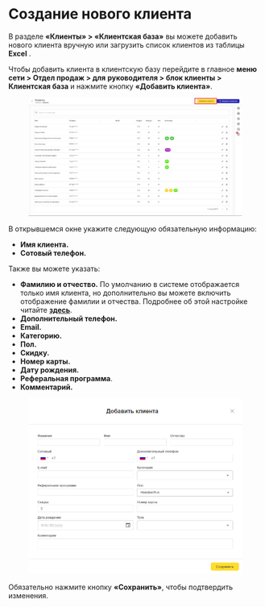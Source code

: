 # Создание нового клиента

В разделе **«Клиенты» > «Клиентская база»** вы можете добавить нового клиента вручную или загрузить список клиентов из таблицы **Excel** .

Чтобы добавить клиента в клиентскую базу перейдите в главное **меню сети > Отдел продаж > для**  **руководителя >  блок клиенты > Клиентская база** и нажмите кнопку **«Добавить клиента»**.&#x20;

<figure><img src="../../../.gitbook/assets/Без имени (7).png" alt=""><figcaption></figcaption></figure>

В открывшемся окне укажите следующую обязательную информацию:

* **Имя клиента.**
* **Сотовый телефон.**

Также вы можете указать:

* **Фамилию и отчество.** По умолчанию в системе отображается только имя клиента, но дополнительно вы можете включить отображение фамилии и отчества. Подробнее об этой настройке читайте [**здесь**](https://support.yclients.com/5-17-632).
* **Дополнительный телефон.**
* **Email.**
* **Категорию.**
* **Пол.**
* **Скидку.**
* **Номер карты.**
* **Дату рождения.**
* **Реферальная программа**.
* **Комментарий.**

<figure><img src="../../../.gitbook/assets/image (364).png" alt=""><figcaption></figcaption></figure>

Обязательно нажмите кнопку **«Сохранить»**, чтобы подтвердить изменения.
